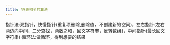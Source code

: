 ```yaml
---
title: 链表相关的算法
---
```


指针法:双指针，快慢指针(重复项删除,删除值，不创建新的空间)，左右指针(左右两边向中间，二分查找，两数之和，回文字符串，反转数组)，中间指针(最长回文字符串)
循环法:做循环，得到想要的结果